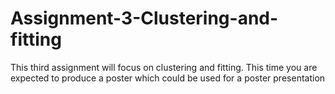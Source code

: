 # Assignment-3-Clustering-and-fitting
This third assignment will focus on clustering and fitting. This time you are expected to produce a poster which could be used for a poster presentation
